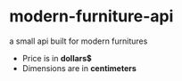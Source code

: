 # modern-furniture-api
a small api built for modern furnitures

* Price is in **dollars**💲
* Dimensions are in **centimeters**
